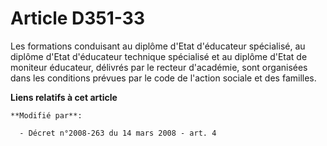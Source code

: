 # Article D351-33

Les formations conduisant au diplôme d'Etat d'éducateur spécialisé, au diplôme d'Etat d'éducateur technique spécialisé et au
diplôme d'Etat de moniteur éducateur, délivrés par le recteur d'académie, sont organisées dans les conditions prévues par le
code de l'action sociale et des familles.

**Liens relatifs à cet article**

	**Modifié par**:

	  - Décret n°2008-263 du 14 mars 2008 - art. 4
